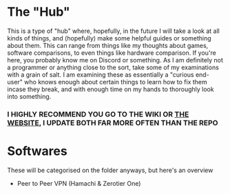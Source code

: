# The "Hub"
This is a type of "hub" where, hopefully, in the future I will take a look at all kinds of things, and (hopefully) make some helpful guides or something about them.
This can range from things like my thoughts about games, software comparisons, to even things like hardware comparison.
If you're here, you probably know me on Discord or something.
As I am definitely not a programmer or anything close to the sort, take some of my examinations with a grain of salt.
I am examining these as essentially a "curious end-user" who knows enough about certain things to learn how to fix them incase they break, and with enough time on my hands to thoroughly look into something.

### I HIGHLY RECOMMEND YOU GO TO THE WIKI OR [THE WEBSITE](https://defnotapenguin.github.io/The-Hub-/), I UPDATE BOTH FAR MORE OFTEN THAN THE REPO


# Softwares
These will be categorised on the folder anyways, but here's an overview

- Peer to Peer VPN (Hamachi & Zerotier One)
